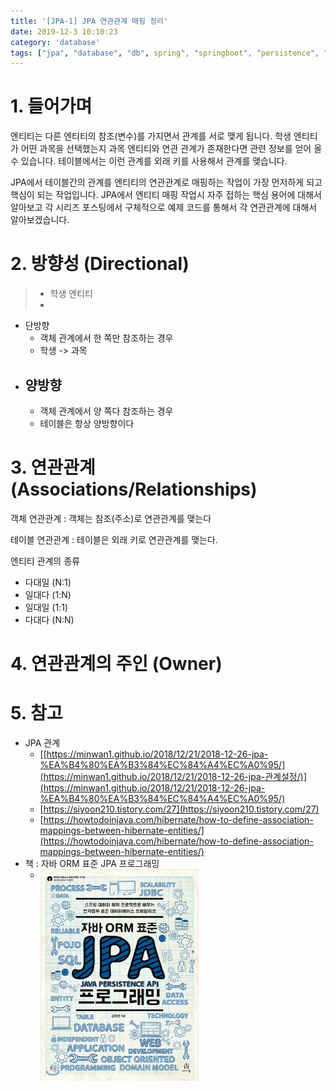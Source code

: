 ```yaml
---
title: '[JPA-1] JPA 연관관계 매핑 정리'
date: 2019-12-3 10:10:23
category: 'database'
tags: ["jpa", "database", "db", spring", "springboot", "persistence", "ManyToMany", "ManyToOne", "OneToMany", "OneToOne", "mapping", "데이터베이스", "스프링", "스프링부트", 연관관계", "단방향", "양방향", "다대다", "다대일", "일대다", "일대일"]
---
```


# 1. 들어가며



엔티티는 다른 엔티티의 참조(변수)를 가지면서 관계를 서로 맺게 됩니다. 학생 엔티티가 어떤 과목을 선택했는지 과목 엔티티와 연관 관계가 존재한다면 관련 정보를 얻어 올 수 있습니다. 테이블에서는 이런 관계를 외래 키를 사용해서 관계를 맺습니다. 

JPA에서 테이블간의 관계를 엔티티의 연관관계로 매핑하는 작업이 가장 먼저하게 되고 핵심이 되는 작업입니다. JPA에서 엔티티 매핑 작업시 자주 접하는 핵심 용어에 대해서 알아보고 각 시리즈 포스팅에서 구체적으로 예제 코드를 통해서 각 연관관계에 대해서 알아보겠습니다. 

# 2. 방향성 (Directional)

> - 학생 엔티티
> - 



- 단방향
  - 객체 관계에서 한 쪽만 참조하는 경우
  - 학생 -> 과목
- 양방향
  - 
  - 객체 관계에서 양 쪽다 참조하는 경우
  - 테이블은 항상 양방향이다

# 3. 연관관계 (Associations/Relationships)

객체 연관관계 : 객체는 참조(주소)로 연관관계를 맺는다

테이블 연관관계 : 테이블은 외래 키로 연관관계를 맺는다.

엔티티 관계의 종류


* 다대일 (N:1)
* 일대다 (1:N)
* 일대일 (1:1)
* 다대다 (N:N)

# 4. 연관관계의 주인 (Owner)



# 5. 참고

- JPA 관계
  - [[https://minwan1.github.io/2018/12/21/2018-12-26-jpa-%EA%B4%80%EA%B3%84%EC%84%A4%EC%A0%95/](https://minwan1.github.io/2018/12/21/2018-12-26-jpa-관계설정/)](https://minwan1.github.io/2018/12/21/2018-12-26-jpa-%EA%B4%80%EA%B3%84%EC%84%A4%EC%A0%95/)
  - [https://siyoon210.tistory.com/27](https://siyoon210.tistory.com/27)
  - [https://howtodoinjava.com/hibernate/how-to-define-association-mappings-between-hibernate-entities/](https://howtodoinjava.com/hibernate/how-to-define-association-mappings-between-hibernate-entities/)
- 책 : 자바 ORM 표준 JPA 프로그래밍
  - <a href="http://www.yes24.com/Product/Goods/19040233?scode=032&OzSrank=1"><img src="images/JPA-연관관계-매핑-정리/JPA_book.jpeg" align="left" alt="자바 ORM 표준 JPA 프로그래밍" style="zoom:33%;" /></a>
